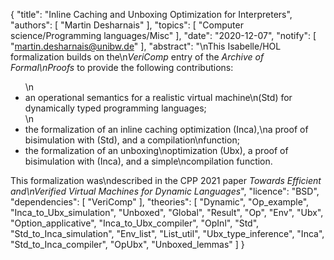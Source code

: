 {
    "title": "Inline Caching and Unboxing Optimization for Interpreters",
    "authors": [
        "Martin Desharnais"
    ],
    "topics": [
        "Computer science/Programming languages/Misc"
    ],
    "date": "2020-12-07",
    "notify": [
        "martin.desharnais@unibw.de"
    ],
    "abstract": "\nThis Isabelle/HOL formalization builds on the\n<em>VeriComp</em> entry of the <em>Archive of Formal\nProofs</em> to provide the following contributions:  <ul>\n<li>an operational semantics for a realistic virtual machine\n(Std) for dynamically typed programming languages;</li>\n<li>the formalization of an inline caching optimization (Inca),\na proof of bisimulation with (Std), and a compilation\nfunction;</li> <li>the formalization of an unboxing\noptimization (Ubx), a proof of bisimulation with (Inca), and a simple\ncompilation function.</li> </ul>  This formalization was\ndescribed in the CPP 2021 paper <em>Towards Efficient and\nVerified Virtual Machines for Dynamic Languages</em>",
    "licence": "BSD",
    "dependencies": [
        "VeriComp"
    ],
    "theories": [
        "Dynamic",
        "Op_example",
        "Inca_to_Ubx_simulation",
        "Unboxed",
        "Global",
        "Result",
        "Op",
        "Env",
        "Ubx",
        "Option_applicative",
        "Inca_to_Ubx_compiler",
        "OpInl",
        "Std",
        "Std_to_Inca_simulation",
        "Env_list",
        "List_util",
        "Ubx_type_inference",
        "Inca",
        "Std_to_Inca_compiler",
        "OpUbx",
        "Unboxed_lemmas"
    ]
}